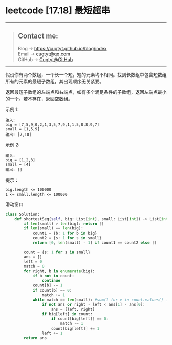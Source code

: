 # leetcode [17.18] 最短超串

---
> ## Contact me:
> Blog -> <https://cugtyt.github.io/blog/index>  
> Email -> <cugtyt@qq.com>  
> GitHub -> [Cugtyt@GitHub](https://github.com/Cugtyt)

---

假设你有两个数组，一个长一个短，短的元素均不相同。找到长数组中包含短数组所有的元素的最短子数组，其出现顺序无关紧要。

返回最短子数组的左端点和右端点，如有多个满足条件的子数组，返回左端点最小的一个。若不存在，返回空数组。

示例 1:
```
输入:
big = [7,5,9,0,2,1,3,5,7,9,1,1,5,8,8,9,7]
small = [1,5,9]
输出: [7,10]
```

示例 2:
```
输入:
big = [1,2,3]
small = [4]
输出: []
```

提示：
```
big.length <= 100000
1 <= small.length <= 100000
```

滑动窗口

``` python
class Solution:
    def shortestSeq(self, big: List[int], small: List[int]) -> List[int]:
        if len(small) > len(big): return []
        if len(small) == len(big):
            count1 = {b: 1 for b in big}
            count2 = {s: 1 for s in small}
            return [0, len(small) - 1] if count1 == count2 else []

        count = {s: 1 for s in small}
        ans = []
        left = 0
        match = 0
        for right, b in enumerate(big):
            if b not in count:
                continue
            count[b] -= 1
            if count[b] == 0:
                match += 1
            while match == len(small): #sum(1 for v in count.values() if v > 0) == 0:
                if not ans or right - left < ans[1] - ans[0]:
                    ans = [left, right]
                if big[left] in count:
                    if count[big[left]] == 0:
                        match -= 1
                    count[big[left]] += 1
                left += 1
        return ans
```